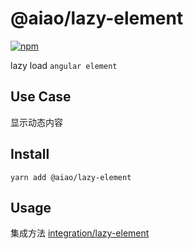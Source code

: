 # @aiao/lazy-element

[![npm](https://img.shields.io/npm/v/@aiao/lazy-module?style=flat-square)](https://www.npmjs.com/@aiao/lazy-module)

lazy load `angular element`

## Use Case

显示动态内容

## Install

```console
yarn add @aiao/lazy-element
```

## Usage

集成方法 [integration/lazy-element](/integration/lazy-element)
